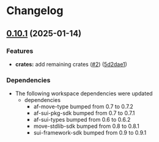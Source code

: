# Changelog

## [0.10.1](https://github.com/AftermathFinance/aftermath-sdk-rust/compare/af-faucet-v0.10.0...af-faucet-v0.10.1) (2025-01-14)


### Features

* **crates:** add remaining crates ([#2](https://github.com/AftermathFinance/aftermath-sdk-rust/issues/2)) ([5d2dae1](https://github.com/AftermathFinance/aftermath-sdk-rust/commit/5d2dae1392de8ed6a5af63a0e559bd3416112b35))


### Dependencies

* The following workspace dependencies were updated
  * dependencies
    * af-move-type bumped from 0.7 to 0.7.2
    * af-sui-pkg-sdk bumped from 0.7 to 0.7.1
    * af-sui-types bumped from 0.6 to 0.6.2
    * move-stdlib-sdk bumped from 0.8 to 0.8.1
    * sui-framework-sdk bumped from 0.9 to 0.9.1
